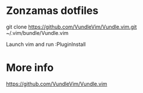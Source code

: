 # Zonzamas dotfiles
git clone https://github.com/VundleVim/Vundle.vim.git ~/.vim/bundle/Vundle.vim

Launch vim and run :PluginInstall

# More info
https://github.com/VundleVim/Vundle.vim

